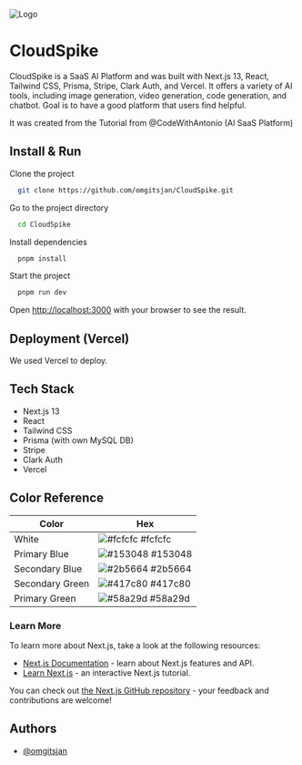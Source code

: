 
![Logo](https://cloudspike.app/_next/image?url=%2Flogo.png&w=1920&q=75)


# CloudSpike

CloudSpike is a SaaS AI Platform and was built with Next.js 13, React, Tailwind CSS, Prisma, Stripe, Clark Auth, and Vercel. It offers a variety of AI tools, including image generation, video generation, code generation, and chatbot. Goal is to have a good platform that users find helpful.

It was created from the Tutorial from @CodeWithAntonio (AI SaaS Platform)

## Install & Run 

Clone the project

```bash
  git clone https://github.com/omgitsjan/CloudSpike.git
```

Go to the project directory

```bash
  cd CloudSpike
```

Install dependencies

```bash
  pnpm install
```

Start the project

```bash
  pnpm run dev
```

Open [http://localhost:3000](http://localhost:3000) with your browser to see the result.
## Deployment (Vercel)

We used Vercel to deploy.

## Tech Stack

- Next.js 13
- React
- Tailwind CSS
- Prisma (with own MySQL DB)
- Stripe
- Clark Auth
- Vercel

## Color Reference

| Color             | Hex                                                                |
| ----------------- | ------------------------------------------------------------------ |
| White | ![#fcfcfc](https://via.placeholder.com/10/fcfcfc?text=+) #fcfcfc |
| Primary Blue | ![#153048](https://via.placeholder.com/10/153048?text=+) #153048 |
| Secondary Blue | ![#2b5664](https://via.placeholder.com/10/2b5664?text=+) #2b5664 |
| Secondary Green | ![#417c80](https://via.placeholder.com/10/417c80?text=+) #417c80 |
| Primary Green | ![#58a29d](https://via.placeholder.com/10/58a29d?text=+) #58a29d |

### Learn More

To learn more about Next.js, take a look at the following resources:

- [Next.js Documentation](https://nextjs.org/docs) - learn about Next.js features and API.
- [Learn Next.js](https://nextjs.org/learn) - an interactive Next.js tutorial.

You can check out [the Next.js GitHub repository](https://github.com/vercel/next.js/) - your feedback and contributions are welcome!
## Authors

- [@omgitsjan](https://github.com/omgitsjan/)
